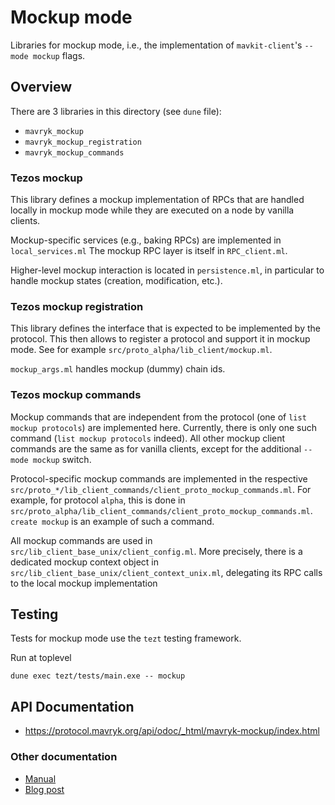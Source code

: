 # Mockup mode

Libraries for mockup mode, i.e., the implementation of
`mavkit-client`'s `--mode mockup` flags.

## Overview

There are 3 libraries in this directory (see `dune` file):

* `mavryk_mockup`
* `mavryk_mockup_registration`
* `mavryk_mockup_commands`


### Tezos mockup

This library defines a mockup implementation of RPCs that are handled locally
in mockup mode while they are executed on a node by vanilla clients.

Mockup-specific services (e.g., baking RPCs) are implemented in `local_services.ml`
The mockup RPC layer is itself in `RPC_client.ml`.

Higher-level mockup interaction is located in `persistence.ml`, in particular to
handle mockup states (creation, modification, etc.).

### Tezos mockup registration

This library defines the interface that is expected to be implemented by
the protocol. This then allows to register a protocol and support it in
mockup mode. See for example `src/proto_alpha/lib_client/mockup.ml`.

`mockup_args.ml` handles mockup (dummy) chain ids.

### Tezos mockup commands

Mockup commands that are independent from the protocol (one of `list mockup
protocols`) are implemented here. Currently, there is only one such command
(`list mockup protocols` indeed). All other mockup client commands are the same as for
vanilla clients, except for the additional `--mode mockup` switch.

Protocol-specific mockup commands are implemented in the respective
`src/proto_*/lib_client_commands/client_proto_mockup_commands.ml`. For example,
for protocol `alpha`, this is done in
`src/proto_alpha/lib_client_commands/client_proto_mockup_commands.ml`.  `create
mockup` is an example of such a command.

All mockup commands are used in
`src/lib_client_base_unix/client_config.ml`. More precisely, there is a
dedicated mockup context object in
`src/lib_client_base_unix/client_context_unix.ml`, delegating its RPC calls to
the local mockup implementation


## Testing

Tests for mockup mode use the `tezt` testing framework.

Run at toplevel

```
dune exec tezt/tests/main.exe -- mockup
```

## API Documentation

- https://protocol.mavryk.org/api/odoc/_html/mavryk-mockup/index.html

### Other documentation

- [Manual](https://protocol.mavryk.org/user/mockup.html)
- [Blog post](https://blog.nomadic-labs.com/introducing-mockup-mode-for-mavryk-client.html)
